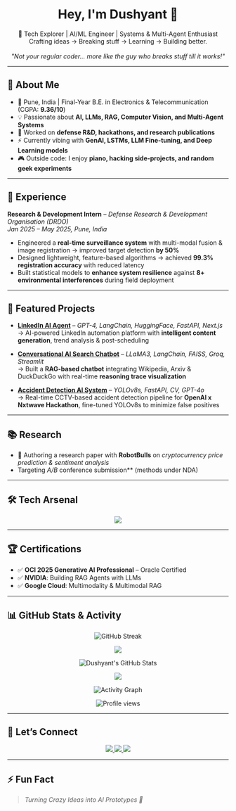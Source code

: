 <h1 align="center">Hey, I'm Dushyant 👋</h1>

<p align="center">
  🚀 Tech Explorer | AI/ML Engineer | Systems & Multi-Agent Enthusiast <br>
  Crafting ideas → Breaking stuff → Learning → Building better. <br><br>
  <i>"Not your regular coder... more like the guy who breaks stuff till it works!"</i>
</p>

---

## 🎯 About Me  
- 📍 Pune, India | Final-Year B.E. in Electronics & Telecommunication (CGPA: **9.36/10**)  
- 💡 Passionate about **AI, LLMs, RAG, Computer Vision, and Multi-Agent Systems**  
- 🔬 Worked on **defense R&D, hackathons, and research publications**  
- ⚡ Currently vibing with **GenAI, LSTMs, LLM Fine-tuning, and Deep Learning models**  
- 🎮 Outside code: I enjoy **piano, hacking side-projects, and random geek experiments**  

---

## 💼 Experience  

**Research & Development Intern** – *Defense Research & Development Organisation (DRDO)*  
*Jan 2025 – May 2025, Pune, India*  
- Engineered a **real-time surveillance system** with multi-modal fusion & image registration → improved target detection **by 50%**  
- Designed lightweight, feature-based algorithms → achieved **99.3% registration accuracy** with reduced latency  
- Built statistical models to **enhance system resilience** against **8+ environmental interferences** during field deployment  

---

## 🧩 Featured Projects  

- **[LinkedIn AI Agent](https://github.com/dushyant958/linkedin-ai-agent)** – *GPT-4, LangChain, HuggingFace, FastAPI, Next.js*  
  → AI-powered LinkedIn automation platform with **intelligent content generation**, trend analysis & post-scheduling  

- **[Conversational AI Search Chatbot](https://github.com/dushyant958/Simple-Agentic-Search-Engine-)** – *LLaMA3, LangChain, FAISS, Groq, Streamlit*  
  → Built a **RAG-based chatbot** integrating Wikipedia, Arxiv & DuckDuckGo with real-time **reasoning trace visualization**  

- **[Accident Detection AI System](https://github.com/SahilSohani27/accident-detection-ai)** – *YOLOv8s, FastAPI, CV, GPT-4o*  
  → Real-time CCTV-based accident detection pipeline for **OpenAI x Nxtwave Hackathon**, fine-tuned YOLOv8s to minimize false positives  

---

## 📚 Research  
- 📝 Authoring a research paper with **RobotBulls** on *cryptocurrency price prediction & sentiment analysis*  
- Targeting **A*/B* conference submission** (methods under NDA)  

---

## 🛠️ Tech Arsenal  

<p align="center">
  <img src="https://skillicons.dev/icons?i=python,tensorflow,pytorch,opencv,sklearn,langchain,huggingface,docker,fastapi,react,nextjs,streamlit,gradio,git,github,aws,gcp,mysql" />
</p>

---

## 🏆 Certifications  
- ✅ **OCI 2025 Generative AI Professional** – Oracle Certified  
- ✅ **NVIDIA**: Building RAG Agents with LLMs  
- ✅ **Google Cloud**: Multimodality & Multimodal RAG  

---

## 📊 GitHub Stats & Activity  

<p align="center">
  <img src="https://github-readme-streak-stats.herokuapp.com?user=dushyant958&theme=radical" alt="GitHub Streak" />
</p>

<p align="center">
  <img src="https://github-profile-trophy.vercel.app/?username=dushyant958&theme=radical&no-frame=true&no-bg=true&margin-w=15" />
</p>

<p align="center">
  <img src="https://github-readme-stats.vercel.app/api?username=dushyant958&show_icons=true&theme=radical&cache_seconds=60" alt="Dushyant's GitHub Stats">
</p>

<p align="center">
  <img src="https://github-readme-stats.vercel.app/api/top-langs/?username=dushyant958&layout=compact&theme=radical&cache_seconds=60">
</p>

<p align="center">
  <img src="https://github-readme-activity-graph.vercel.app/graph?username=dushyant958&theme=radical&hide_border=true&area=true" alt="Activity Graph">
</p>

<p align="center">
  <img src="https://komarev.com/ghpvc/?username=dushyant958&label=Profile%20views&color=brightgreen&style=for-the-badge" alt="Profile views">
</p>

---

## 🤝 Let’s Connect  

<p align="center">
  <a href="https://linkedin.com/in/dushyant-atalkar-50281028a">
    <img src="https://img.shields.io/badge/-LinkedIn-blue?style=for-the-badge&logo=linkedin">
  </a>
  <a href="mailto:dushyantatalkar415@gmail.com">
    <img src="https://img.shields.io/badge/-Gmail-red?style=for-the-badge&logo=gmail&logoColor=white">
  </a>
  <a href="https://github.com/dushyant958">
    <img src="https://img.shields.io/badge/-GitHub-181717?style=for-the-badge&logo=github&logoColor=white">
  </a>
</p>

---

## ⚡ Fun Fact  
> *Turning Crazy Ideas into AI Prototypes 🚀*  
